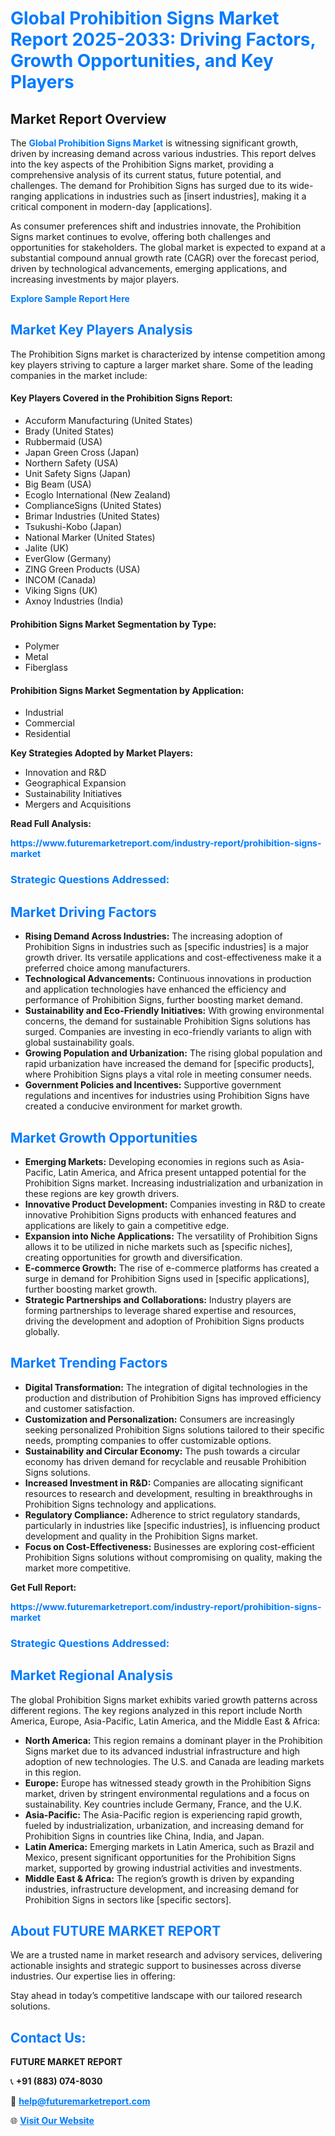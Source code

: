 <h1 style="color: #007BFF;">Global Prohibition Signs Market Report 2025-2033: Driving Factors, Growth Opportunities, and Key Players</h1>

<section id="overview">
<h2>Market Report Overview</h2>
<p>The <a href="https://www.futuremarketreport.com/industry-report/prohibition-signs-market" style="color: #007BFF; text-decoration: none;"><strong>Global Prohibition Signs Market</strong></a> is witnessing significant growth, driven by increasing demand across various industries. This report delves into the key aspects of the Prohibition Signs market, providing a comprehensive analysis of its current status, future potential, and challenges. The demand for Prohibition Signs has surged due to its wide-ranging applications in industries such as [insert industries], making it a critical component in modern-day [applications].</p>
<p>As consumer preferences shift and industries innovate, the Prohibition Signs market continues to evolve, offering both challenges and opportunities for stakeholders. The global market is expected to expand at a substantial compound annual growth rate (CAGR) over the forecast period, driven by technological advancements, emerging applications, and increasing investments by major players.</p>
</section>

<section id="overview">
<p><a href="https://www.futuremarketreport.com/request-sample/reportId=37139" style="color: #007BFF; text-decoration: none;"><strong>Explore Sample Report Here</strong></a></p>
</section>

<section id="key-players">
<h2 style="color: #007BFF;">Market Key Players Analysis</h2>
<p>The Prohibition Signs market is characterized by intense competition among key players striving to capture a larger market share. Some of the leading companies in the market include:</p>
<h4>Key Players Covered in the Prohibition Signs Report:</h4>
<ul><li>Accuform Manufacturing (United States)</li><li>Brady (United States)</li><li>Rubbermaid (USA)</li><li>Japan Green Cross (Japan)</li><li>Northern Safety (USA)</li><li>Unit Safety Signs (Japan)</li><li>Big Beam (USA)</li><li>Ecoglo International (New Zealand)</li><li>ComplianceSigns (United States)</li><li>Brimar Industries (United States)</li><li>Tsukushi-Kobo (Japan)</li><li>National Marker (United States)</li><li>Jalite (UK)</li><li>EverGlow (Germany)</li><li>ZING Green Products (USA)</li><li>INCOM (Canada)</li><li>Viking Signs (UK)</li><li>Axnoy Industries (India)</li></ul>
<h4>Prohibition Signs Market Segmentation by Type:</h4>
<ul><li>Polymer</li><li>Metal</li><li>Fiberglass</li></ul>

<h4>Prohibition Signs Market Segmentation by Application:</h4>
<ul><li>Industrial</li><li>Commercial</li><li>Residential</li></ul>
<p><strong>Key Strategies Adopted by Market Players:</strong></p>
<ul>
<li>Innovation and R&D</li>
<li>Geographical Expansion</li>
<li>Sustainability Initiatives</li>
<li>Mergers and Acquisitions</li>
</ul>
</section>

<section>
<p><strong>Read Full Analysis: </strong></p><a href="https://www.futuremarketreport.com/industry-report/prohibition-signs-market" style="color: #007BFF; text-decoration: none;"><strong>https://www.futuremarketreport.com/industry-report/prohibition-signs-market</strong></a>
<h3 style="color: #007BFF;">Strategic Questions Addressed:</h3>
</section>

<section id="driving-factors">
<h2 style="color: #007BFF;">Market Driving Factors</h2>
<ul>
<li><strong>Rising Demand Across Industries:</strong> The increasing adoption of Prohibition Signs in industries such as [specific industries] is a major growth driver. Its versatile applications and cost-effectiveness make it a preferred choice among manufacturers.</li>
<li><strong>Technological Advancements:</strong> Continuous innovations in production and application technologies have enhanced the efficiency and performance of Prohibition Signs, further boosting market demand.</li>
<li><strong>Sustainability and Eco-Friendly Initiatives:</strong> With growing environmental concerns, the demand for sustainable Prohibition Signs solutions has surged. Companies are investing in eco-friendly variants to align with global sustainability goals.</li>
<li><strong>Growing Population and Urbanization:</strong> The rising global population and rapid urbanization have increased the demand for [specific products], where Prohibition Signs plays a vital role in meeting consumer needs.</li>
<li><strong>Government Policies and Incentives:</strong> Supportive government regulations and incentives for industries using Prohibition Signs have created a conducive environment for market growth.</li>
</ul>
</section>

<section id="growth-opportunities">
<h2 style="color: #007BFF;">Market Growth Opportunities</h2>
<ul>
<li><strong>Emerging Markets:</strong> Developing economies in regions such as Asia-Pacific, Latin America, and Africa present untapped potential for the Prohibition Signs market. Increasing industrialization and urbanization in these regions are key growth drivers.</li>
<li><strong>Innovative Product Development:</strong> Companies investing in R&D to create innovative Prohibition Signs products with enhanced features and applications are likely to gain a competitive edge.</li>
<li><strong>Expansion into Niche Applications:</strong> The versatility of Prohibition Signs allows it to be utilized in niche markets such as [specific niches], creating opportunities for growth and diversification.</li>
<li><strong>E-commerce Growth:</strong> The rise of e-commerce platforms has created a surge in demand for Prohibition Signs used in [specific applications], further boosting market growth.</li>
<li><strong>Strategic Partnerships and Collaborations:</strong> Industry players are forming partnerships to leverage shared expertise and resources, driving the development and adoption of Prohibition Signs products globally.</li>
</ul>
</section>

<section id="trending-factors">
<h2 style="color: #007BFF;">Market Trending Factors</h2>
<ul>
<li><strong>Digital Transformation:</strong> The integration of digital technologies in the production and distribution of Prohibition Signs has improved efficiency and customer satisfaction.</li>
<li><strong>Customization and Personalization:</strong> Consumers are increasingly seeking personalized Prohibition Signs solutions tailored to their specific needs, prompting companies to offer customizable options.</li>
<li><strong>Sustainability and Circular Economy:</strong> The push towards a circular economy has driven demand for recyclable and reusable Prohibition Signs solutions.</li>
<li><strong>Increased Investment in R&D:</strong> Companies are allocating significant resources to research and development, resulting in breakthroughs in Prohibition Signs technology and applications.</li>
<li><strong>Regulatory Compliance:</strong> Adherence to strict regulatory standards, particularly in industries like [specific industries], is influencing product development and quality in the Prohibition Signs market.</li>
<li><strong>Focus on Cost-Effectiveness:</strong> Businesses are exploring cost-efficient Prohibition Signs solutions without compromising on quality, making the market more competitive.</li>
</ul>
</section>

<section>
<p><strong>Get Full Report: </strong></p><a href="https://www.futuremarketreport.com/industry-report/prohibition-signs-market" style="color: #007BFF; text-decoration: none;"><strong>https://www.futuremarketreport.com/industry-report/prohibition-signs-market</strong></a>
<h3 style="color: #007BFF;">Strategic Questions Addressed:</h3>
</section>


<section id="regional-analysis">
<h2 style="color: #007BFF;">Market Regional Analysis</h2>
<p>The global Prohibition Signs market exhibits varied growth patterns across different regions. The key regions analyzed in this report include North America, Europe, Asia-Pacific, Latin America, and the Middle East & Africa:</p>
<ul>
<li><strong>North America:</strong> This region remains a dominant player in the Prohibition Signs market due to its advanced industrial infrastructure and high adoption of new technologies. The U.S. and Canada are leading markets in this region.</li>
<li><strong>Europe:</strong> Europe has witnessed steady growth in the Prohibition Signs market, driven by stringent environmental regulations and a focus on sustainability. Key countries include Germany, France, and the U.K.</li>
<li><strong>Asia-Pacific:</strong> The Asia-Pacific region is experiencing rapid growth, fueled by industrialization, urbanization, and increasing demand for Prohibition Signs in countries like China, India, and Japan.</li>
<li><strong>Latin America:</strong> Emerging markets in Latin America, such as Brazil and Mexico, present significant opportunities for the Prohibition Signs market, supported by growing industrial activities and investments.</li>
<li><strong>Middle East & Africa:</strong> The region’s growth is driven by expanding industries, infrastructure development, and increasing demand for Prohibition Signs in sectors like [specific sectors].</li>
</ul>
</section>

<footer>
<h2 style="color: #007BFF;">About FUTURE MARKET REPORT</h2>
<p>We are a trusted name in market research and advisory services, delivering actionable insights and strategic support to businesses across diverse industries. Our expertise lies in offering:</p>

<p>Stay ahead in today’s competitive landscape with our tailored research solutions.</p>

<h2 style="color: #007BFF;">Contact Us:</h2>
<p><strong>FUTURE MARKET REPORT</strong></p>
<p>📞 <strong>+91 (883) 074-8030</strong></p>
<p>📧 <strong><a href="mailto:help@futuremarketreport.com" style="color: #007BFF;">help@futuremarketreport.com</a></strong></p>
<p>🌐 <strong><a href="https://www.futuremarketreport.com/" style="color: #007BFF;">Visit Our Website</a></strong></p>
</footer>